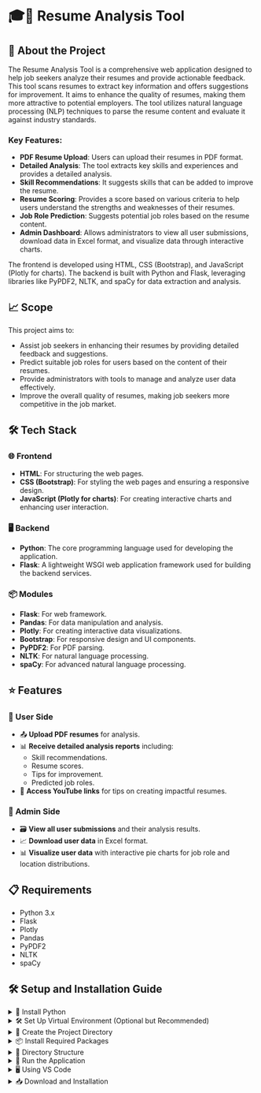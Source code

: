 # 🎓📄 Resume Analysis Tool

## 📘 About the Project
The Resume Analysis Tool is a comprehensive web application designed to help job seekers analyze their resumes and provide actionable feedback. This tool scans resumes to extract key information and offers suggestions for improvement. It aims to enhance the quality of resumes, making them more attractive to potential employers. The tool utilizes natural language processing (NLP) techniques to parse the resume content and evaluate it against industry standards.

### Key Features:
- **PDF Resume Upload**: Users can upload their resumes in PDF format.
- **Detailed Analysis**: The tool extracts key skills and experiences and provides a detailed analysis.
- **Skill Recommendations**: It suggests skills that can be added to improve the resume.
- **Resume Scoring**: Provides a score based on various criteria to help users understand the strengths and weaknesses of their resumes.
- **Job Role Prediction**: Suggests potential job roles based on the resume content.
- **Admin Dashboard**: Allows administrators to view all user submissions, download data in Excel format, and visualize data through interactive charts.

The frontend is developed using HTML, CSS (Bootstrap), and JavaScript (Plotly for charts). The backend is built with Python and Flask, leveraging libraries like PyPDF2, NLTK, and spaCy for data extraction and analysis.

## 📈 Scope
This project aims to:
- Assist job seekers in enhancing their resumes by providing detailed feedback and suggestions.
- Predict suitable job roles for users based on the content of their resumes.
- Provide administrators with tools to manage and analyze user data effectively.
- Improve the overall quality of resumes, making job seekers more competitive in the job market.

## 🛠️ Tech Stack

### 🌐 Frontend
- **HTML**: For structuring the web pages.
- **CSS (Bootstrap)**: For styling the web pages and ensuring a responsive design.
- **JavaScript (Plotly for charts)**: For creating interactive charts and enhancing user interaction.

### 🖥️ Backend
- **Python**: The core programming language used for developing the application.
- **Flask**: A lightweight WSGI web application framework used for building the backend services.

### 📦 Modules
- **Flask**: For web framework.
- **Pandas**: For data manipulation and analysis.
- **Plotly**: For creating interactive data visualizations.
- **Bootstrap**: For responsive design and UI components.
- **PyPDF2**: For PDF parsing.
- **NLTK**: For natural language processing.
- **spaCy**: For advanced natural language processing.

## ⭐ Features

### 🔹 User Side
- 📤 **Upload PDF resumes** for analysis.
- 📊 **Receive detailed analysis reports** including:
  - Skill recommendations.
  - Resume scores.
  - Tips for improvement.
  - Predicted job roles.
- 🎥 **Access YouTube links** for tips on creating impactful resumes.

### 🔸 Admin Side
- 🗃️ **View all user submissions** and their analysis results.
- 📈 **Download user data** in Excel format.
- 📊 **Visualize user data** with interactive pie charts for job role and location distributions.

## 📋 Requirements
- Python 3.x
- Flask
- Plotly
- Pandas
- PyPDF2
- NLTK
- spaCy

## 🛠️ Setup and Installation Guide

<details>
<summary>🔧 Install Python</summary>

1. Download and install Python from [python.org](https://www.python.org/).
2. Ensure Python is added to your system PATH during installation.
</details>

<details>
<summary>🛠️ Set Up Virtual Environment (Optional but Recommended)</summary>

1. Open your terminal or command prompt.
2. Navigate to the directory where you want to set up your project.
3. Run the following commands:
    ```sh
    python -m venv venv
    source venv/bin/activate # On Windows, use `venv\Scripts\activate`
    ```
</details>

<details>
<summary>📂 Create the Project Directory</summary>

1. Create a new directory for your project:
    ```sh
    mkdir resume-analysis-tool
    cd resume-analysis-tool
    ```
</details>

<details>
<summary>📦 Install Required Packages</summary>

1. In the project directory, install the necessary Python packages:
    ```sh
    pip install Flask PyPDF2 NLTK spaCy Pandas Werkzeug Jinja2
    ```
</details>

<details>
<summary>📁 Directory Structure</summary>

1. Create the following directory structure within the `resume-analysis-tool` directory:
    ```
    resume-analysis-tool/
    ├── templates/
    │   ├── index.html
    │   ├── result.html
    │   ├── admin_result.html
    ├── static/
    │   └── images/
    ├── uploads/
    │   └── # Placeholder for uploaded resumes
    ├── your data/
    │   └── user_data.csv
    ├── venv/
    ├── app.py
    ├── requirements.txt
    ├── temp_resume.pdf
    ```
2. Ensure that the `templates` directory contains your HTML templates (`index.html`, `result.html`, `admin_result.html`).
3. Place any static files like images in the `static/images` directory.
4. Store uploaded resumes in the `uploads` directory.
5. Store user data in the `your data` directory.
</details>

<details>
<summary>🚀 Run the Application</summary>

1. In the terminal, navigate to the project directory.
2. Ensure the virtual environment is activated.
3. Run the Flask application:
    ```sh
    python app.py
    ```
4. Open a web browser and navigate to `http://127.0.0.1:5000`.
</details>

<details>
<summary>🖥️ Using VS Code</summary>

1. Open VS Code and the Project Folder
    - Open VS Code.
    - Open the `resume-analysis-tool` directory in VS Code.

2. Create and Activate Virtual Environment
    - Open the terminal in VS Code.
    - Create and activate the virtual environment in the terminal:
      ```sh
      python -m venv venv
      source venv/bin/activate # On Windows, use `venv\Scripts\activate`
      ```

3. Install Required Packages
    - Ensure the virtual environment is active.
    - Install the required packages using pip:
      ```sh
      pip install Flask PyPDF2 nltk spacy pandas Werkzeug
      ```

4. Run the Flask Application
    - In the VS Code terminal, run the Flask application:
      ```sh
      python app.py
      ```
    - Open a web browser and navigate to `http://127.0.0.1:5000`.
</details>

<details>
<summary>📥 Download and Installation</summary>

### Clone the Repository
```sh
git clone https://github.com/hrushi-17/resume-analysis-tool.git
cd resume-analysis-tool
```
<details>
<summary>📥 Download ZIP File</summary>

1. Go to [GitHub Repository](https://github.com/hrushi-17/resume-analysis-tool).
2. Click on the "Code" button.
3. Select "Download ZIP".
4. Extract the ZIP file.
5. Navigate to the extracted folder in your terminal.
6. Continue with the [setup and installation guide](#setup-and-installation-guide).
</details>

<details>
<summary>📝 License</summary>
Distributed under the MIT License. See `LICENSE` for more information.
</details>

<details>
<summary>🤝 Contributing</summary>
Contributions are what make the open-source community such an amazing place to learn, inspire, and create. Any contributions you make are **greatly appreciated**.

1. Fork the Project.
2. Create your Feature Branch (`git checkout -b feature/AmazingFeature`).
3. Commit your Changes (`git commit -m 'Add some AmazingFeature'`).
4. Push to the Branch (`git push origin feature/AmazingFeature`).
5. Open a Pull Request.
</details>

<details>
<summary>📞 Contact</summary>
Hrushikesh Chothe - [@your_twitter](https://twitter.com/your_twitter) - your_email@example.com

Project Link: [https://github.com/hrushi-17/resume-analysis-tool](https://github.com/hrushi-17/resume-analysis-tool)
</details>

## 🚀 Usage
To use the application:
- Open the web application in your browser.
- **User Side**:
  - Upload a PDF resume.
  - View the detailed analysis and recommendations.
- **Admin Side**:
  - Log in to access user data.
  - Download reports and view data visualizations.

## 🛤️ Roadmap
The future developments for the Resume Analysis Tool include:
- Implementing user authentication and authorization for enhanced security.
- Integrating advanced AI-based analysis features for more accurate insights.
- Enhancing UI/UX for a more intuitive user experience.
- Scaling the application to handle higher traffic and concurrent users.

## 📸 Preview

### User Side
![User Interface](path/to/user_interface_screenshot.png)

### Admin Side
![Admin Interface](path/to/admin_interface_screenshot.png)
